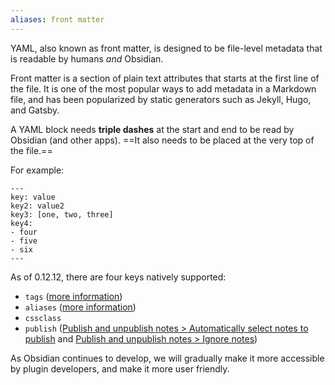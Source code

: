 ```yaml
---
aliases: front matter
---
```


YAML, also known as front matter, is designed to be file-level metadata that is readable by humans *and* Obsidian.

Front matter is a section of plain text attributes that starts at the first line of the file. It is one of the most popular ways to add metadata in a Markdown file, and has been popularized by static generators such as Jekyll, Hugo, and Gatsby.

A YAML block needs **triple dashes** at the start and end to be read by Obsidian (and other apps). ==It also needs to be placed at the very top of the file.==

For example:

```
---
key: value
key2: value2
key3: [one, two, three]
key4:
- four
- five
- six
---
```

As of 0.12.12, there are four keys natively supported:
- `tags` ([more information](Working%20with%20tags.md))
- `aliases` ([more information](Aliases.md))
- `cssclass`
- `publish` ([Publish and unpublish notes > Automatically select notes to publish](Publish%20and%20unpublish%20notes#Automatically%20select%20notes%20to%20publish) and [Publish and unpublish notes > Ignore notes](Publish%20and%20unpublish%20notes#Ignore%20notes))

As Obsidian continues to develop, we will gradually make it more accessible by plugin developers, and make it more user friendly.
